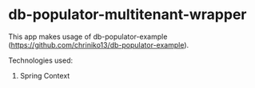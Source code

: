 # db-populator-multitenant-wrapper

This app makes usage of db-populator-example (https://github.com/chriniko13/db-populator-example).


Technologies used:
1) Spring Context
